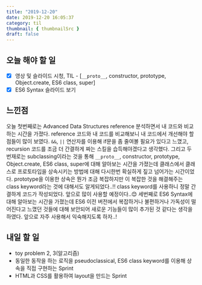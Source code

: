 ```yaml
---
title: "2019-12-20"
date: 2019-12-20 16:05:37
category: til
thumbnail: { thumbnailSrc }
draft: false
---
```


## 오늘 해야 할 일

- [x] 영상 및 슬라이드 시청, TIL - [`__proto__`, constructor, prototype, Object.create, ES6 class, super]
- [x] ES6 Syntax 슬라이드 보기

## 느낀점
오늘 첫번째로는 Advanced Data Structures reference 분석하면서 내 코드와 비교하는 시간을 가졌다. reference 코드와 내 코드를 비교해보니 내 코드에서 개선해야 할 점들이 많이 보였다. `&&`, `||` 연산자를 이용해 if문을 좀 줄여볼 필요가 있다고 느꼈고, recursion 코드를 조금 더 간결하게 짜는 스킬을 습득해야겠다고 생각했다.
그리고 두번재로는 subclassing이라는 것을 통해 `__proto__`, constructor, prototype, Object.create, ES6 class, super에 대해 알아보는 시간을 가졌는데 클래스에서 클래스로 프로토타입을 상속시키는 방법에 대해 다시한번 확실하게 짚고 넘어가는 시간이었다. prototype을 이용한 상속은 뭔가 조금 복잡하지만 이 복잡한 것을 해결해주는 class keyword라는 것에 대해서도 알게되었다..!! class keyword를 사용하니 정말 간결하게 코드가 작성되었다. 앞으로 많이 사용할 예정이다..😊
세번째로 ES6 Syntax에 대해 알아보는 시간을 가졌는데 ES6 이전 버전에서 복잡하거나 불편하거나 가독성이 떨어진다고 느꼈던 것들에 대해 보안되어 새로운 기능들이 많이 추가된 것 같다는 생각을 하였다. 앞으로 자주 사용해서 익숙해지도록 하자..!


## 내일 할 일
- toy problem 2, 3(알고리즘)
- 동일한 동작을 하는 로직을 pseudoclassical, ES6 class keyword를 이용해 상속을 직접 구현하는 Sprint
- HTML과 CSS를 활용하여 layout을 만드는 Sprint
